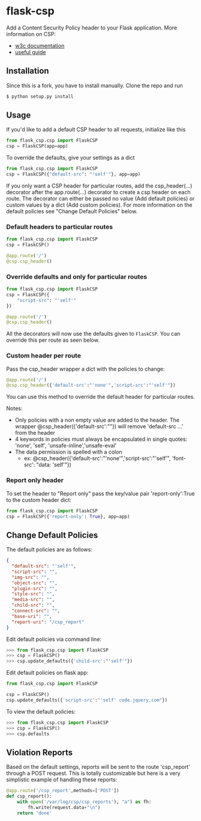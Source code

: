 # flask-csp

Add a Content Security Policy header to your Flask application.
More information on CSP:

* [w3c documentation](http://www.w3.org/TR/CSP2/)
* [useful guide](http://www.html5rocks.com/en/tutorials/security/content-security-policy/)

## Installation

Since this is a fork, you have to install manually. Clone the repo and run

```bash
$ python setup.py install
```

## Usage

If you'd like to add a default CSP header to all requests, initialize like this

```python
from flask_csp.csp import FlaskCSP
csp = FlaskCSP(app=app)
```

To override the defaults, give your settings as a dict

```python
from flask_csp.csp import FlaskCSP
csp = FlaskCSP({"default-src": "'self'"}, app=app)
```

If you only want a CSP header for particular routes, add the csp_header(...)
decorator after the app.route(...) decorator to create a csp header on each
route. The decorator can either be passed no value (Add default policies) or
custom values by a dict (Add custom policies). For more information on the
default policies see "Change Default Policies" below.

### Default headers to particular routes

```python
from flask_csp.csp import FlaskCSP
csp = FlaskCSP()

@app.route('/')
@csp.csp_header()
```

### Override defaults and only for particular routes

```python
from flask_csp.csp import FlaskCSP
csp = FlaskCSP({
    "script-src": "'self'"
})

@app.route('/')
@csp.csp_header()
```

All the decorators will now use the defaults given to `FlaskCSP`. You can
override this per route as seen below.

### Custom header per route

Pass the csp_header wrapper a dict with the policies to change:

```python
@app.route('/')
@csp.csp_header({'default-src':"'none'",'script-src':"'self'"})
```

You can use this method to override the default header for particular routes.

Notes: 
* Only policies with a non empty value are added to the header. The wrapper @csp_header({'default-src':""}) will remove 'default-src ...' from the header
* 4 keywords in policies must always be encapsulated in single quotes: 'none', 'self', 'unsafe-inline','unsafe-eval'
* The data permission is spelled with a colon
  * ex: @csp_header({'default-src':"'none'",'script-src':"'self'", 'font-src': "data: 'self'"})

### Report only header

To set the header to "Report only" pass the key/value pair 'report-only':True to the custom header dict:

```python
from flask_csp.csp import FlaskCSP
csp = FlaskCSP({'report-only': True}, app=app)
```

## Change Default Policies

The default policies are as follows:

```json
{
  "default-src": "'self'",
  "script-src": "",
  "img-src": "",
  "object-src": "",
  "plugin-src": "",
  "style-src": "",
  "media-src": "",
  "child-src": "",
  "connect-src": "",
  "base-uri": "",
  "report-uri": "/csp_report"
}
```

Edit default policies via command line:

```python
>>> from flask_csp.csp import FlaskCSP
>>> csp = FlaskCSP()
>>> csp.update_defaults({'child-src':"'self'"})
```

Edit default policies on flask app:

```python
from flask_csp.csp import FlaskCSP

csp = FlaskCSP()
csp.update_defaults({'script-src':"'self' code.jquery.com"})
```

To view the default policies:

```python
>>> from flask_csp.csp import FlaskCSP
>>> csp = FlaskCSP()
>>> csp.defaults
```

## Violation Reports

Based on the default settings, reports will be sent to the route 'csp_report'
through a POST request. This is totally customizable but here is a very
simplistic example of handling these reports:

```python
@app.route('/csp_report',methods=['POST'])
def csp_report():
    with open('/var/log/csp/csp_reports'), "a") as fh:
        fh.write(request.data+"\n")
    return 'done'
```

